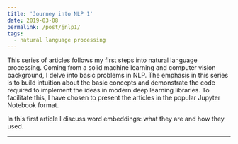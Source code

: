 ```yaml
---
title: 'Journey into NLP 1'
date: 2019-03-08
permalink: /post/jnlp1/
tags:
  - natural language processing
---
```


This series of articles follows my first steps into natural language processing. Coming from a solid machine learning and computer vision background, I delve into basic problems in NLP. The emphasis in this series is to build intuition about the basic concepts and demonstrate the code required to implement the ideas in modern deep learning libraries. To facilitate this, I have chosen to present the articles in the popular Jupyter Notebook format.

In this first article I discuss word embeddings: what they are and how they used.

<!-- [Read-only Notebook (HTML)](http://haidark.github.io/files/JNLP/JNLP 1 - Word Representations) -->

<!-- [Executable Notebook](http://haidark.github.io/files/JNLP/JNLP 1 - Word Representations) -->

------